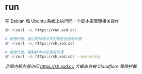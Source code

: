 # run

在 Debian 和 Ubuntu 系统上执行同一个脚本来管理相关操作

```bash
sh <(curl -sL https://run.xod.cc)

# 使用代理，通过网络请求来判断是否使用代理
sh <(curl -sL https://sh.xod.cc)

# 使用代理，强制脚本内部使用代理
sh <(curl -sL https://sh.xod.cc) --use-proxy
```

_非国内服务器访问 https://sh.xod.cc 大概率会被 Cloudflare 策略拦截_
